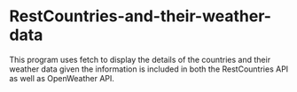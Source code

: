 # RestCountries-and-their-weather-data


This program uses fetch to display the details of the countries and their weather data given the information is included in
both the RestCountries API as well as OpenWeather API.
